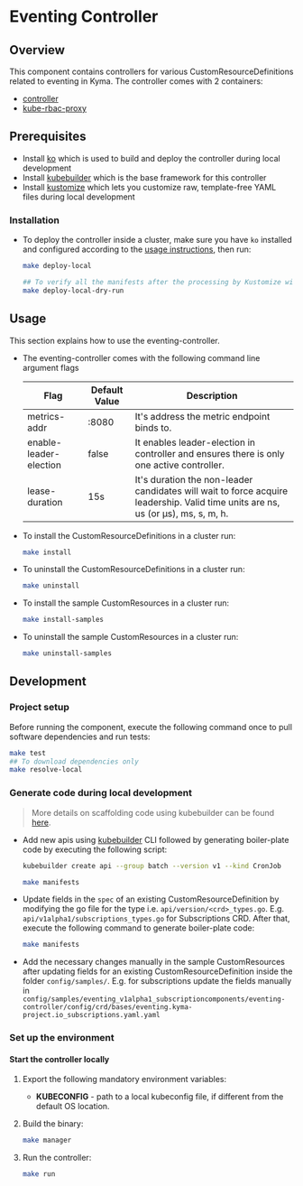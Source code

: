 # Eventing Controller

## Overview

This component contains controllers for various CustomResourceDefinitions related to eventing in Kyma. The controller comes with 2 containers:
- [controller](https://github.com/kubernetes-sigs/controller-runtime)
- [kube-rbac-proxy](https://github.com/brancz/kube-rbac-proxy)


## Prerequisites
- Install [ko](https://github.com/google/ko) which is used to build and deploy the controller during local development
- Install [kubebuilder](https://github.com/kubernetes-sigs/kubebuilder) which is the base framework for this controller
- Install [kustomize](https://github.com/kubernetes-sigs/kustomize) which lets you customize raw, template-free YAML files during local development

### Installation

- To deploy the controller inside a cluster, make sure you have `ko` installed and configured according to the [usage instructions](https://github.com/google/ko#usage), then run:

    ```sh
    make deploy-local

    ## To verify all the manifests after the processing by Kustomize without applying to the cluster use make target deploy-local-dry-run    
    make deploy-local-dry-run
    ```

## Usage 

This section explains how to use the eventing-controller.

- The eventing-controller comes with the following command line argument flags

    | Flag    | Default Value | Description                                                                                   |
    | ----------------------- | ------------- |---------------------------------------------------------------------------------------------- |
    | metrics-addr            | :8080          | It's address the metric endpoint binds to.
    | enable-leader-election            | false          | It enables leader-election in controller and ensures there is only one active controller. 
    | lease-duration            | 15s          | It's duration the non-leader candidates will wait to force acquire leadership. Valid time units are ns, us (or µs), ms, s, m, h. 

- To install the CustomResourceDefinitions in a cluster run:

    ```sh
    make install
    ```

- To uninstall the CustomResourceDefinitions in a cluster run:

    ```sh
    make uninstall
    ```

- To install the sample CustomResources in a cluster run:

    ```sh
    make install-samples
    ```

- To uninstall the sample CustomResources in a cluster run:

    ```sh
    make uninstall-samples
    ```

## Development

### Project setup

Before running the component, execute the following command once to pull software dependencies and run tests:

```sh
make test
## To download dependencies only
make resolve-local 
```

### Generate code during local development

> More details on scaffolding code using kubebuilder can be found [here](https://github.com/kubernetes-sigs/kubebuilder/blob/master/designs/simplified-scaffolding.md). 

- Add new apis using [kubebuilder](https://github.com/kubernetes-sigs/kubebuilder) CLI followed by generating boiler-plate code by executing the following script:

    ```sh
    kubebuilder create api --group batch --version v1 --kind CronJob

    make manifests
    ```

- Update fields in the `spec` of an existing CustomResourceDefinition by modifying the go file for the type i.e. `api/version/<crd>_types.go`. E.g. `api/v1alpha1/subscriptions_types.go` for Subscriptions CRD. After that, execute the following command to generate boiler-plate code:

    ```sh
    make manifests
    ```

- Add the necessary changes manually in the sample CustomResources after updating fields for an existing CustomResourceDefinition inside the folder `config/samples/`. E.g. for subscriptions update the fields manually in `config/samples/eventing_v1alpha1_subscriptioncomponents/eventing-controller/config/crd/bases/eventing.kyma-project.io_subscriptions.yaml.yaml`

### Set up the environment

#### Start the controller locally

1. Export the following mandatory environment variables:

    * **KUBECONFIG** - path to a local kubeconfig file, if different from the default OS location.

2. Build the binary:

    ```sh
    make manager
    ```

3. Run the controller:

    ```sh
    make run
    ```
